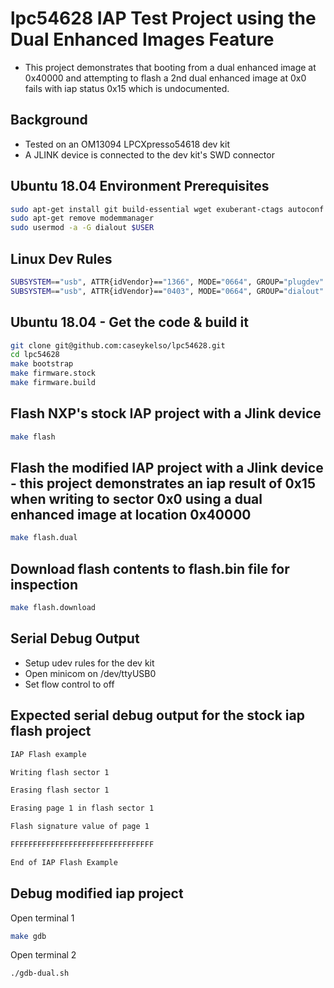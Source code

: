 # lpc54628 IAP Test Project using the Dual Enhanced Images Feature
* This project demonstrates that booting from a dual enhanced image at 0x40000 and attempting to flash a 2nd dual enhanced image at 0x0 fails with iap status 0x15 which is undocumented.

## Background
* Tested on an OM13094 LPCXpresso54618 dev kit
* A JLINK device is connected to the dev kit's SWD connector

## Ubuntu 18.04 Environment Prerequisites
```bash
sudo apt-get install git build-essential wget exuberant-ctags autoconf m4 libtool autopoint
sudo apt-get remove modemmanager
sudo usermod -a -G dialout $USER
```

## Linux Dev Rules
```bash
SUBSYSTEM=="usb", ATTR{idVendor}=="1366", MODE="0664", GROUP="plugdev"
SUBSYSTEM=="usb", ATTR{idVendor}=="0403", MODE="0664", GROUP="dialout"
```

## Ubuntu 18.04 - Get the code & build it
```bash
git clone git@github.com:caseykelso/lpc54628.git
cd lpc54628
make bootstrap
make firmware.stock
make firmware.build
```

## Flash NXP's stock IAP project with a Jlink device
```bash
make flash
```

## Flash the modified IAP project with a Jlink device - this project demonstrates an iap result of 0x15 when writing to sector 0x0 using a dual enhanced image at location 0x40000
```bash
make flash.dual
```

## Download flash contents to flash.bin file for inspection
```bash
make flash.download
```

## Serial Debug Output
* Setup udev rules for the dev kit
* Open minicom on /dev/ttyUSB0
* Set flow control to off

## Expected serial debug output for the stock iap flash project
```bash
IAP Flash example

Writing flash sector 1

Erasing flash sector 1

Erasing page 1 in flash sector 1

Flash signature value of page 1

FFFFFFFFFFFFFFFFFFFFFFFFFFFFFFFF

End of IAP Flash Example
```

## Debug modified iap project

Open terminal 1
```bash
make gdb
```

Open terminal 2
```bash
./gdb-dual.sh
```


